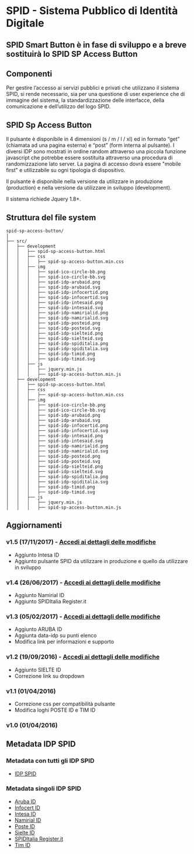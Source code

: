 # SPID - Sistema Pubblico di Identità Digitale

## SPID Smart Button è in fase di sviluppo e a breve sostituirà lo SPID SP Access Button

## Componenti
Per gestire l’accesso ai servizi pubblici e privati che utilizzano il sistema SPID, si rende necessario, sia per una questione di user experience che di immagine del sistema, la standardizzazione delle interfacce, della comunicazione e dell’utilizzo del logo SPID.


## SPID Sp Access Button
Il pulsante è disponibile in 4 dimensioni (s / m / l / xl) ed in formato “get” (chiamata ad una pagina esterna) e “post” (form interna al pulsante). I diversi IDP sono mostrati in ordine random attraverso una piccola funzione javascript che potrebbe essere sostituita attraverso una procedura di randomizzazione lato server.
La pagina di accesso dovrà essere "mobile first" e utilizzabile su ogni tipologia di dispositivo.

Il pulsante è disponibile nella versione da utilizzare in produzione (production) e nella versione da utilizzare in sviluppo (development).

Il sistema richiede Jquery 1.8+.


## Struttura del file system
```
spid-sp-access-button/
│
├── src/
│   ├── development
│   │   ├── spid-sp-access-button.html
│   │   ├── css
│   │   │   ├── spid-sp-access-button.min.css
│   │   ├── img
│   │   │   ├── spid-ico-circle-bb.png
│   │   │   ├── spid-ico-circle-bb.svg
│   │   │   ├── spid-idp-arubaid.png
│   │   │   ├── spid-idp-arubaid.svg
│   │   │   ├── spid-idp-infocertid.png
│   │   │   ├── spid-idp-infocertid.svg
│   │   │   ├── spid-idp-intesaid.png
│   │   │   ├── spid-idp-intesaid.svg
│   │   │   ├── spid-idp-namirialid.png
│   │   │   ├── spid-idp-namirialid.svg
│   │   │   ├── spid-idp-posteid.png
│   │   │   ├── spid-idp-posteid.svg
│   │   │   ├── spid-idp-sielteid.png
│   │   │   ├── spid-idp-sielteid.svg
│   │   │   ├── spid-idp-spiditalia.png
│   │   │   ├── spid-idp-spiditalia.svg
│   │   │   ├── spid-idp-timid.png
│   │   │   ├── spid-idp-timid.svg
│   │   ├── js
│   │   │   ├── jquery.min.js
│   │   │   ├── spid-sp-access-button.min.js
│   ├── development
│   │   ├── spid-sp-access-button.html
│   │   ├── css
│   │   │   ├── spid-sp-access-button.min.css
│   │   ├── img
│   │   │   ├── spid-ico-circle-bb.png
│   │   │   ├── spid-ico-circle-bb.svg
│   │   │   ├── spid-idp-arubaid.png
│   │   │   ├── spid-idp-arubaid.svg
│   │   │   ├── spid-idp-infocertid.png
│   │   │   ├── spid-idp-infocertid.svg
│   │   │   ├── spid-idp-intesaid.png
│   │   │   ├── spid-idp-intesaid.svg
│   │   │   ├── spid-idp-namirialid.png
│   │   │   ├── spid-idp-namirialid.svg
│   │   │   ├── spid-idp-posteid.png
│   │   │   ├── spid-idp-posteid.svg
│   │   │   ├── spid-idp-sielteid.png
│   │   │   ├── spid-idp-sielteid.svg
│   │   │   ├── spid-idp-spiditalia.png
│   │   │   ├── spid-idp-spiditalia.svg
│   │   │   ├── spid-idp-timid.png
│   │   │   ├── spid-idp-timid.svg
│   │   ├── js
│   │   │   ├── jquery.min.js
│   │   │   ├── spid-sp-access-button.min.js
```

## Aggiornamenti

### v1.5 (17/11/2017) - [Accedi ai dettagli delle modifiche](DETAILS-REL1.5.md)
- Aggiunto Intesa ID
- Aggiunto pulsante SPID da utilizzare in produzione e quello da utilizzare in sviluppo

### v1.4 (26/06/2017) - [Accedi ai dettagli delle modifiche](DETAILS-REL1.4.md)
- Aggiunto Namirial ID
- Aggiunto SPIDItalia Register.it

### v1.3 (05/02/2017) - [Accedi ai dettagli delle modifiche](DETAILS-REL1.3.md)
- Aggiunto ARUBA ID
- Aggiunta data-idp su punti elenco
- Modifica link per informazioni e supporto

### v1.2 (19/09/2016) - [Accedi ai dettagli delle modifiche](DETAILS-REL1.2.md)
- Aggiunto SIELTE ID
- Correzione link su dropdown

### v1.1 (01/04/2016)
- Correzione css per compatibilità pulsante
- Modifica loghi POSTE ID e TIM ID

### v1.0 (01/04/2016)


## Metadata IDP SPID
### Metadata con tutti gli IDP SPID
- [IDP SPID](https://registry.spid.gov.it/metadata/idp/spid-entities-idps.xml)

### Metadata singoli IDP SPID
- [Aruba ID](https://loginspid.aruba.it/metadata)
- [Infocert ID](https://identity.infocert.it/metadata/metadata.xml)
- [Intesa ID](https://spid.intesa.it/metadata/metadata.xml)
- [Namirial ID](https://idp.namirialtsp.com/idp/metadata)
- [Poste ID](http://posteid.poste.it/jod-fs/metadata/metadata.xml)
- [Sielte ID](https://identity.sieltecloud.it/simplesaml/metadata.xml)
- [SPIDItalia Register.it](https://spid.register.it/login/metadata)
- [Tim ID](https://login.id.tim.it/spid-services/MetadataBrowser/idp)
